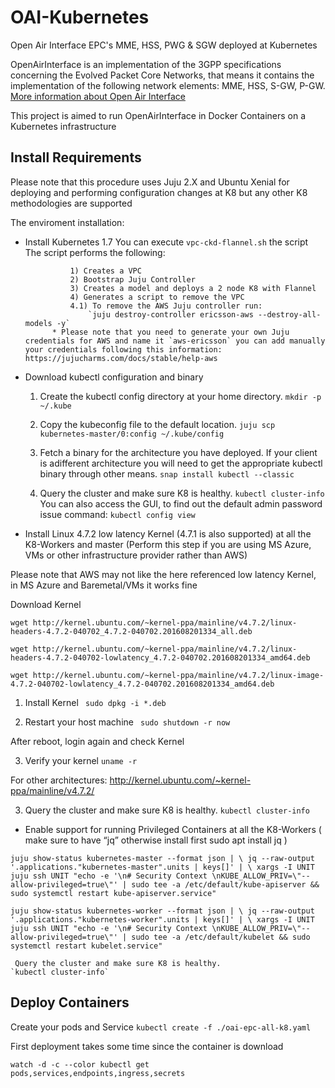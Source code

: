 # OAI-Kubernetes
Open Air Interface EPC's MME, HSS, PWG &amp; SGW deployed at Kubernetes

OpenAirInterface is an implementation of the 3GPP specifications concerning the Evolved Packet Core Networks, that means it contains the implementation of the following network elements: MME, HSS, S-GW, P-GW.
[More information about Open Air Interface](https://gitlab.eurecom.fr/oai/openair-cn)

This project is aimed to run OpenAirInterface  in Docker Containers on a Kubernetes infrastructure

## Install Requirements
Please note that this procedure uses Juju 2.X and Ubuntu Xenial for deploying and performing configuration changes at K8 but any other K8 methodologies are supported


The enviroment installation:

- Install Kubernetes 1.7 
    You can execute  `vpc-ckd-flannel.sh` the script
            The script performs the following:
            
                1) Creates a VPC
                2) Bootstrap Juju Controller
                3) Creates a model and deploys a 2 node K8 with Flannel
                4) Generates a script to remove the VPC
                4.1) To remove the AWS Juju controller run:
                    `juju destroy-controller ericsson-aws --destroy-all-models -y` 
            * Please note that you need to generate your own Juju credentials for AWS and name it `aws-ericsson` you can add manually your credentials following this information: https://jujucharms.com/docs/stable/help-aws

- Download kubectl configuration and binary

   1) Create the kubectl config directory at your home directory.
    `mkdir -p ~/.kube`

   2) Copy the kubeconfig file to the default location.
    `juju scp kubernetes-master/0:config ~/.kube/config` 
   
   3) Fetch a binary for the architecture you have deployed. 
   If your client is adifferent architecture you will need to get the appropriate kubectl binary through other means.
    `snap install kubectl --classic`
    

   4) Query the cluster and make sure K8 is healthy.
    `kubectl cluster-info`
    You can also access the GUI, to find out the default admin password issue command:
     `kubectl config view`
    

- Install Linux 4.7.2 low latency Kernel (4.7.1 is also supported) at all the K8-Workers and master (Perform this step if you are using MS Azure, VMs or other infrastructure provider rather than AWS)

Please note that AWS may not like the here referenced low latency Kernel, in MS Azure and Baremetal/VMs it works fine

Download Kernel

 `wget http://kernel.ubuntu.com/~kernel-ppa/mainline/v4.7.2/linux-headers-4.7.2-040702_4.7.2-040702.201608201334_all.deb`

 `wget http://kernel.ubuntu.com/~kernel-ppa/mainline/v4.7.2/linux-headers-4.7.2-040702-lowlatency_4.7.2-040702.201608201334_amd64.deb`

 `wget http://kernel.ubuntu.com/~kernel-ppa/mainline/v4.7.2/linux-image-4.7.2-040702-lowlatency_4.7.2-040702.201608201334_amd64.deb`

  1) Install Kernel
 ` sudo dpkg -i *.deb`

  2) Restart your host machine
 ` sudo shutdown -r now`

After reboot, login again and check Kernel

   3) Verify your kernel
   `uname -r`

For other architectures:
http://kernel.ubuntu.com/~kernel-ppa/mainline/v4.7.2/

3) Query the cluster and make sure K8 is healthy.
    `kubectl cluster-info`
    
- Enable support for running Privileged Containers at all the K8-Workers
( make sure to have “jq” otherwise install first sudo apt install jq )

`juju show-status kubernetes-master --format json | \
    jq --raw-output '.applications."kubernetes-master".units | keys[]' | \
    xargs -I UNIT juju ssh UNIT "echo -e '\n# Security Context \nKUBE_ALLOW_PRIV=\"--allow-privileged=true\"' | sudo tee -a /etc/default/kube-apiserver && sudo systemctl restart kube-apiserver.service"`

`juju show-status kubernetes-worker --format json | \
    jq --raw-output '.applications."kubernetes-worker".units | keys[]' | \
    xargs -I UNIT juju ssh UNIT "echo -e '\n# Security Context \nKUBE_ALLOW_PRIV=\"--allow-privileged=true\"' | sudo tee -a /etc/default/kubelet && sudo systemctl restart kubelet.service"`
    
     Query the cluster and make sure K8 is healthy.
    `kubectl cluster-info`

## Deploy Containers

Create your pods and Service
    `kubectl create -f ./oai-epc-all-k8.yaml`

First deployment takes some time since the container is download

`watch -d -c --color kubectl get pods,services,endpoints,ingress,secrets`


